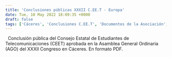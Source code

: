 ```yaml
---
title: 'Conclusiones públicas XXXII C.EE.T - Europa'
date: Tue, 10 May 2022 18:09:35 +0000
draft: false
tags: ['Cáceres', 'Conclusiones C.EE.T', 'Documentos de la Asociación', 'Posicionamientos', 'UEx', 'XXXII C.EE.T']
---
```


  Conclusión pública del Consejo Estatal de Estudiantes de Telecomunicaciones (CEET) aprobada en la Asamblea General Ordinaria (AGO) del XXXII Congreso en Cáceres. En formato PDF.